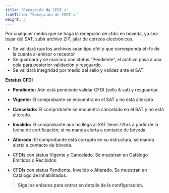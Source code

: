 ```yaml
---
title: "Recepción de CFDI's"
linkTitle: "Recepción de CFDI's"
weight: 3
---
```


Por cualquier medio que se haga la recepción de cfdis en bóveda, ya sea bajar del SAT, subir archivo ZIP, jalar de correos electrónicos.

* Se validará que los archivos sean tipo cfdi y que corresponda el rfc de la cuenta al emisor o receptor
* Se guardará y se marcara con status “Pendiente”, el archivo pasa a una cola para posterior validación y resguardo.
* Se validará integridad por medio del sello y validez ante el SAT.

**Estatus CFDI**

* **Pendiente:** Aún está pendiente validar CFDI (sello & sat) y resguardar.
* **Vigente:** El comprobante se encuentra en el SAT y no está alterado.
* **Cancelado:** El comprobante se encuentra cancelado en el SAT y no está alterado.
* **Invalido:** El comprobante aun no llega al SAT tiene 72hrs a partir de la fecha de certificación, si no manda alerta a contacto de bóveda.
* **Alterado:** El comprobante está corrupto en su estructura, se manda alerta a contacto de bóveda.

* CFDIs con status Vigente y Cancelado. Se muestran en Catálogo Emitidos o Recibidos.
* CFDIs con status Pendiente, Invalido o Alterado. Se muestran en Catálogo de Inhabilitados.

> **Siga los enlaces para entrar en detalle de la configuración.**




